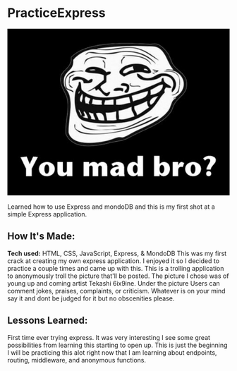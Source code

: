 # PracticeExpress

![Practice my Express](practiceExpress/public/trollface.jpg)

Learned how to use Express and mondoDB and this is my first shot at a simple Express application.



## How It's Made:

**Tech used:** HTML, CSS, JavaScript, Express, & MondoDB
  This was my first crack at creating my own express application. I enjoyed it so I decided to practice a couple times and came up with this. This is a trolling application to anonymously troll the picture that'll be posted. The picture I chose was of young up and coming artist Tekashi 6ix9ine. Under the picture Users can comment jokes, praises, complaints, or criticism. Whatever is on your mind say it and dont be judged for it but no obscenities please.


## Lessons Learned:

First time ever trying express. It was very interesting I see some great possibilities from learning this starting to open up. This is just the beginning I will be practicing this alot right now that I am learning about endpoints, routing, middleware, and anonymous functions.
